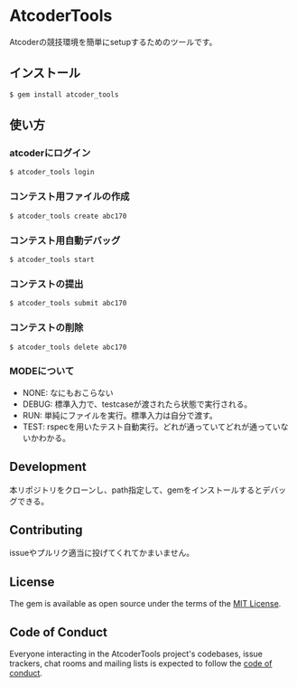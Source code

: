 # AtcoderTools
Atcoderの競技環境を簡単にsetupするためのツールです。

## インストール
```bash
$ gem install atcoder_tools
```

## 使い方
### atcoderにログイン
```
$ atcoder_tools login
```

### コンテスト用ファイルの作成
```
$ atcoder_tools create abc170
```

### コンテスト用自動デバッグ
```
$ atcoder_tools start
```

### コンテストの提出
```
$ atcoder_tools submit abc170
```

### コンテストの削除
```
$ atcoder_tools delete abc170
```

### MODEについて
- NONE: なにもおこらない
- DEBUG: 標準入力で、testcaseが渡されたら状態で実行される。
- RUN: 単純にファイルを実行。標準入力は自分で渡す。
- TEST: rspecを用いたテスト自動実行。どれが通っていてどれが通っていないかわかる。

## Development
本リポジトリをクローンし、path指定して、gemをインストールするとデバッグできる。

## Contributing
issueやプルリク適当に投げてくれてかまいません。

## License
The gem is available as open source under the terms of the [MIT License](https://opensource.org/licenses/MIT).

## Code of Conduct
Everyone interacting in the AtcoderTools project's codebases, issue trackers, chat rooms and mailing lists is expected to follow the [code of conduct](https://github.com/[USERNAME]/atcoder_tools/blob/master/CODE_OF_CONDUCT.md).
